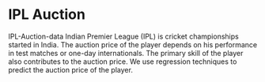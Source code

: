 # IPL Auction
IPL-Auction-data Indian Premier League (IPL) is cricket championships started in India. The auction price of the player depends on his performance in test matches or one-day internationals. The primary skill of the player also contributes to the auction price. We use regression techniques to predict the auction price of the player.
